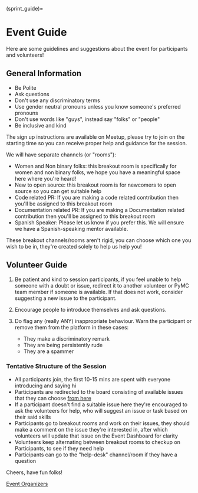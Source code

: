 (sprint_guide)=
# Event Guide

Here are some guidelines and suggestions about the event for participants and volunteers!

## General Information

- Be Polite
- Ask questions
- Don't use any discriminatory terms
- Use gender neutral pronouns unless you know someone's preferred pronouns
- Don't use words like "guys", instead say "folks" or "people"
- Be inclusive and kind

The sign up instructions are available on Meetup, please try to join on the starting time so you can receive proper help and guidance for the session.

We will have separate channels (or "rooms"):  
- Women and Non binary folks: this breakout room is specifically for women and non binary folks, we hope you have a meaningful space here where you're heard!
- New to open source: this breakout room is for newcomers to open source so you can get suitable help
- Code related PR: If you are making a code related contribution then you'll be assigned to this breakout room
- Documentation related PR: If you are making a Documentation related contribution then you'll be assigned to this breakout room
- Spanish Speaker: Please let us know if you prefer this. We will ensure we have a Spanish-speaking mentor available.

These breakout channels/rooms aren't rigid, you can choose which one you wish to be in, they're created solely to help us help you!

## Volunteer Guide

1. Be patient and kind to session participants, if you feel unable to help someone with a doubt or issue, redirect it to another volunteer or PyMC team member if someone is available. If that does not work, consider suggesting a new issue to the participant.
1. Encourage people to introduce themselves and ask questions. 
1. Do flag any (really ANY) inappropriate behaviour. Warn the participant or remove them from the platform in these cases:

    - They make a discriminatory remark
    - They are being persistently rude
    - They are a spammer
   
### Tentative Structure of the Session

- All participants join, the first 10-15 mins are spent with everyone introducing and saying hi
- Participants are redirected to the board consisting of available issues that they can choose [from here](https://github.com/pymc-devs/pymc/projects/4)
- If a participant doesn't find a suitable issue here they're encouraged to ask the volunteers for help, who will suggest an issue or task based on their said skills
- Participants go to breakout rooms and work on their issues, they should make a comment on the issue they're interested in, after which volunteers will update that issue on the Event Dashboard for clarity
- Volunteers keep alternating between breakout rooms to checkup on Participants, to see if they need help
- Participants can go to the "help-desk" channel/room if they have a question

Cheers, have fun folks!

[Event Organizers](https://github.com/pymc-devs/pymc/projects/4)
